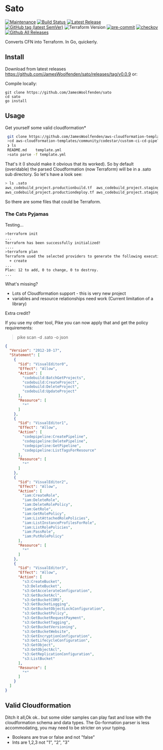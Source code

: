 # Sato

[![Maintenance](https://img.shields.io/badge/Maintained%3F-yes-green.svg)](https://GitHub.com/jameswoolfenden/sato/graphs/commit-activity)
[![Build Status](https://github.com/JamesWoolfenden/sato/workflows/CI/badge.svg?branch=master)](https://github.com/JamesWoolfenden/sato)
[![Latest Release](https://img.shields.io/github/release/JamesWoolfenden/sato.svg)](https://github.com/JamesWoolfenden/sato/releases/latest)
[![GitHub tag (latest SemVer)](https://img.shields.io/github/tag/JamesWoolfenden/sato.svg?label=latest)](https://github.com/JamesWoolfenden/sato/releases/latest)
![Terraform Version](https://img.shields.io/badge/tf-%3E%3D0.14.0-blue.svg)
[![pre-commit](https://img.shields.io/badge/pre--commit-enabled-brightgreen?logo=pre-commit&logoColor=white)](https://github.com/pre-commit/pre-commit)
[![checkov](https://img.shields.io/badge/checkov-verified-brightgreen)](https://www.checkov.io/)
[![Github All Releases](https://img.shields.io/github/downloads/jameswoolfenden/sato/total.svg)](https://github.com/JamesWoolfenden/sato/releases)

Converts CFN into Terraform. In Go, quickerly.

## Install

Download from latest releases <https://github.com/JamesWoolfenden/sato/releases/tag/v0.0.9> or:

Compile locally:

```golang
git clone https://github.com/JamesWoolfenden/sato
cd sato
go install
```

## Usage

Get yourself some valid cloudformation*

```bash
 git clone https://github.com/JamesWoolfenden/aws-cloudformation-templates
 >cd aws-cloudformation-templates/community/codestar/custom-ci-cd-pipeline
 ❯ ls
 README.md    template.yml
 >sato parse -f template.yml
```

That's it (I should make it obvious that its worked). So by default (overidable) the parsed Cloudformation (now Terraform) will be in a .sato sub directory.
So let's have a look see:

```bash
> ls .sato
aws_codebuild_project.productionbuild.tf  aws_codebuild_project.stagingbuild.tf     aws_codepipeline_pipeline.pipeline.tf     aws_iam_role.pipelinerole.tf              variables.tf
aws_codebuild_project.productiondeploy.tf aws_codebuild_project.stagingdeploy.tf    aws_iam_role.codebuildrole.tf             aws_s3_bucket.pipelines3bucket.tf
```

So there are some files that could be Terraform.

### The Cats Pyjamas

Testing...

```bash
>terraform init
...
Terraform has been successfully initialized!
....
>terraform plan
Terraform used the selected providers to generate the following execution plan. Resource actions are indicated with the following symbols:
  + create
...
Plan: 12 to add, 0 to change, 0 to destroy.
...
```

What's missing?

- Lots of Cloudformation support - this is very new project
- variables and resource relationships need work (Current limitation of a library)

Extra credit?

If you use my other tool, Pike you can now apply that and get the policy requirements:

>pike scan -d .sato -o json

```json
{
  "Version": "2012-10-17",
  "Statement": [
    {
      "Sid": "VisualEditor0",
      "Effect": "Allow",
      "Action": [
        "codebuild:BatchGetProjects",
        "codebuild:CreateProject",
        "codebuild:DeleteProject",
        "codebuild:UpdateProject"
      ],
      "Resource": [
        "*"
      ]
    },
    {
      "Sid": "VisualEditor1",
      "Effect": "Allow",
      "Action": [
        "codepipeline:CreatePipeline",
        "codepipeline:DeletePipeline",
        "codepipeline:GetPipeline",
        "codepipeline:ListTagsForResource"
      ],
      "Resource": [
        "*"
      ]
    },
    {
      "Sid": "VisualEditor2",
      "Effect": "Allow",
      "Action": [
        "iam:CreateRole",
        "iam:DeleteRole",
        "iam:DeleteRolePolicy",
        "iam:GetRole",
        "iam:GetRolePolicy",
        "iam:ListAttachedRolePolicies",
        "iam:ListInstanceProfilesForRole",
        "iam:ListRolePolicies",
        "iam:PassRole",
        "iam:PutRolePolicy"
      ],
      "Resource": [
        "*"
      ]
    },
    {
      "Sid": "VisualEditor3",
      "Effect": "Allow",
      "Action": [
        "s3:CreateBucket",
        "s3:DeleteBucket",
        "s3:GetAccelerateConfiguration",
        "s3:GetBucketAcl",
        "s3:GetBucketCORS",
        "s3:GetBucketLogging",
        "s3:GetBucketObjectLockConfiguration",
        "s3:GetBucketPolicy",
        "s3:GetBucketRequestPayment",
        "s3:GetBucketTagging",
        "s3:GetBucketVersioning",
        "s3:GetBucketWebsite",
        "s3:GetEncryptionConfiguration",
        "s3:GetLifecycleConfiguration",
        "s3:GetObject",
        "s3:GetObjectAcl",
        "s3:GetReplicationConfiguration",
        "s3:ListBucket"
      ],
      "Resource": [
        "*"
      ]
    }
  ]
}

```

## Valid Cloudformation

Ditch it all,Ok ok.. but some older samples can play fast and lose with the cloudformation schema and data types.
The Go-formation parser is less accommodating, you may need to be stricter on your typing.

- Booleans are true or false and not "false"
- Ints are 1,2,3 not "1", "2", "3"
